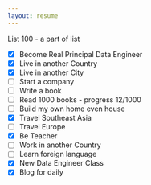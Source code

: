 ```yaml
---
layout: resume
---
```

List 100 - a part of list

- [x] Become Real Principal Data Engineer
- [x] Live in another Country
- [x] Live in another City
- [ ] Start a company
- [ ] Write a book
- [ ] Read 1000 books - progress 12/1000
- [ ] Build my own home even house
- [x] Travel Southeast Asia
- [ ] Travel Europe
- [x] Be Teacher
- [ ] Work in another Country
- [ ] Learn foreign language
- [x] New Data Engineer Class
- [x] Blog for daily
